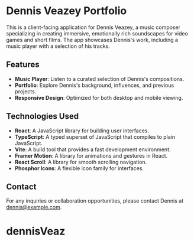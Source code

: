 
# Dennis Veazey Portfolio

This is a client-facing application for Dennis Veazey, a music composer specializing in creating immersive, emotionally rich soundscapes for video games and short films. The app showcases Dennis's work, including a music player with a selection of his tracks.

## Features

- **Music Player**: Listen to a curated selection of Dennis's compositions.
- **Portfolio**: Explore Dennis's background, influences, and previous projects.
- **Responsive Design**: Optimized for both desktop and mobile viewing.

## Technologies Used

- **React**: A JavaScript library for building user interfaces.
- **TypeScript**: A typed superset of JavaScript that compiles to plain JavaScript.
- **Vite**: A build tool that provides a fast development environment.
- **Framer Motion**: A library for animations and gestures in React.
- **React Scroll**: A library for smooth scrolling navigation.
- **Phosphor Icons**: A flexible icon family for interfaces.

## Contact

For any inquiries or collaboration opportunities, please contact Dennis at [dennis@example.com](mailto:dennis@example.com).

# dennisVeaz

